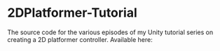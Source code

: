 # 2DPlatformer-Tutorial

The source code for the various episodes of my Unity tutorial series on creating a 2D platformer controller.
Available here:
